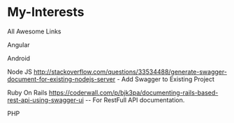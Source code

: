 # My-Interests
All Awesome Links


Angular 

Android

Node JS
http://stackoverflow.com/questions/33534488/generate-swagger-document-for-existing-nodejs-server - Add Swagger to Existing Project


Ruby On Rails 
https://coderwall.com/p/bjk3pa/documenting-rails-based-rest-api-using-swagger-ui   -- For RestFull API documentation. 


PHP
